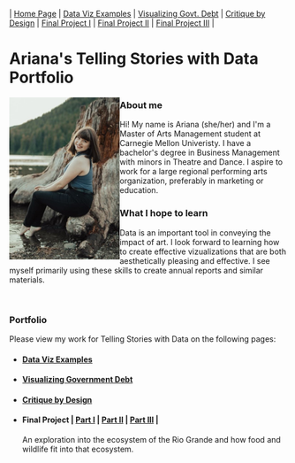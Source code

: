 | [Home Page](https://arianagant.github.io/Telling-Stories-with-Data-Portfolio/) | [Data Viz Examples](dataviz-examples) | [Visualizing Govt. Debt](visualizing-government-debt) | [Critique by Design](critique-by-design) | [Final Project I](final-project-part-one) | [Final Project II](final-project-part-two) | [Final Project III](final-project-part-three) |

# Ariana's Telling Stories with Data Portfolio

<img src="me.jpg" align=left width="200"/>

### About me
Hi! My name is Ariana (she/her) and I'm a Master of Arts Management student at Carnegie Mellon Univeristy. I have a bachelor's degree in Business Management with minors in Theatre and Dance. I aspire to work for a large regional performing arts organization, preferably in marketing or education. 

### What I hope to learn
Data is an important tool in conveying the impact of art. I look forward to learning how to create effective vizualizations that are both aesthetically pleasing and effective. I see myself primarily using these skills to create annual reports and similar materials.

<br clear="left"/>

### Portfolio
Please view my work for Telling Stories with Data on the following pages: 

- #### [Data Viz Examples](dataviz-examples) 
- #### [Visualizing Government Debt](visualizing-government-debt)
- #### [Critique by Design](critique-by-design) 
- #### Final Project |  [Part I](final-project-part-one)  |  [Part II](final-project-part-two)  |  [Part III](final-project-part-three)  |
  An exploration into the ecosystem of the Rio Grande and how food and wildlife fit into that ecosystem.


